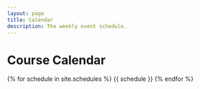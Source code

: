 ```yaml
---
layout: page
title: Calendar
description: The weekly event schedule.
---
```


# Course Calendar

{% for schedule in site.schedules %}
{{ schedule }}
{% endfor %}
